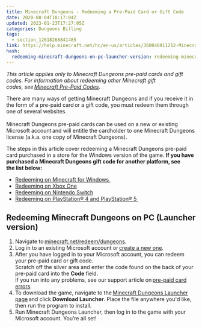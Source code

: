 ```yaml
---
title: Minecraft Dungeons - Redeeming a Pre-Paid Card or Gift Code
date: 2020-08-04T18:17:04Z
updated: 2023-01-23T17:27:05Z
categories: Dungeons Billing
tags:
  - section_12618268841485
link: https://help.minecraft.net/hc/en-us/articles/360046911212-Minecraft-Dungeons-Redeeming-a-Pre-Paid-Card-or-Gift-Code
hash:
  redeeming-minecraft-dungeons-on-pc-launcher-version: redeeming-minecraft-dungeons-onpc-launcher-version
---
```


*This article applies only to Minecraft Dungeons pre-paid cards and gift codes. For information about redeeming other Minecraft gift codes, see *[Minecraft Pre-Paid Codes](../Minecraft-Bedrock-Edition-Billing/Minecraft-Bedrock-Edition-Gift-Code-Issues-FAQ.md)*.* 

There are many ways of getting Minecraft Dungeons and if you receive it in the form of a pre-paid card or a gift code, you must redeem them through one of several websites.    
   
Minecraft Dungeons pre-paid cards can be used on a new or existing Microsoft account and will entitle the cardholder to one Minecraft Dungeons license (a.k.a. one copy of Minecraft Dungeons).  

The steps in this article cover redeeming a Minecraft Dungeons pre-paid card purchased in a store for the Windows version of the game. **If you have purchased a Minecraft Dungeons gift code for another platform, see the list below:** 

- [Redeeming on Minecraft for Windows ](https://support.xbox.com/help/subscriptions-billing/redeem-codes-gifting/redeem-prepaid-codes)
- [Redeeming on Xbox One](https://support.xbox.com/help/subscriptions-billing/redeem-codes-gifting/redeem-prepaid-codes) 
- [Redeeming on Nintendo Switch](https://en-americas-support.nintendo.com/app/answers/detail/a_id/22429/~/how-to-redeem-a-download-code-on-nintendo-switch-eshop#:~:text=%20How%20to%20Redeem%20a%20Download%20Code%20on,with%20a%20limited%20version%20of%20Nintendo...%20More%20) 
- [Redeeming on PlayStation® 4 and PlayStation® 5 ](https://support.playstation.com/s/article/How-to-redeem-codes-from-vouchers-and-PlayStation-Network-Cards?language=en_US%22%20\t%20%22_blank)

## Redeeming Minecraft Dungeons on PC (Launcher version) 

1.  Navigate to [minecraft.net/redeem/dungeons](https://minecraft.net/redeem/dungeons).
2.  Log in to an existing Microsoft account or [create a new one](../Minecraft-Bedrock-Edition/Set-Up-Microsoft-Family-Accounts-for-Minecraft-multiplayer-games.md).
3.  After you have logged in to your Microsoft account, you can redeem your pre-paid card or gift code.   
    Scratch off the silver area and enter the code found on the back of your pre-paid card into the **Code** field.   
    If you run into any problems, see our support article on [pre-paid card errors](../Minecraft-Bedrock-Edition-Billing/Minecraft-Bedrock-Edition-Gift-Code-Issues-FAQ.md#prepaid-card-and-gift-code-redemption-issues).
4.  To download the game, navigate to the [Minecraft Dungeons Launcher page](https://minecraftdungeons.net/download/) and click **Download Launcher**. Place the file anywhere you'd like, then run the program to install.
5.  Run Minecraft Dungeons Launcher, then log in to the game with your Microsoft account. You’re all set!
